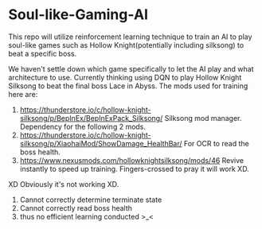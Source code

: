 # Soul-like-Gaming-AI
This repo will utilize reinforcement learning technique to train an AI to play soul-like games such as Hollow Knight(potentially including silksong)  to beat a specific boss.

We haven't settle down which game specifically to let the AI play and what architecture to use. Currently thinking using DQN to play Hollow Knight Silksong to beat the final boss Lace in Abyss.
The mods used for training here are:
1. https://thunderstore.io/c/hollow-knight-silksong/p/BepInEx/BepInExPack_Silksong/ Silksong mod manager. Dependency for the following 2 mods.
2. https://thunderstore.io/c/hollow-knight-silksong/p/XiaohaiMod/ShowDamage_HealthBar/ For OCR to read the boss health.
3. https://www.nexusmods.com/hollowknightsilksong/mods/46 Revive instantly to speed up training.
Fingers-crossed to pray it will work XD.

XD Obviously it's not working XD.
1. Cannot correctly determine terminate state
2. Cannot correctly read boss health
3. thus no efficient learning conducted >_<
